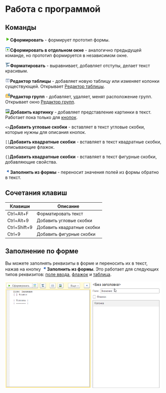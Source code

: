 # Работа с программой

## Команды

![Сформировать](./_images/execute-icon.png)**Сформировать** - формирует прототип формы.

![Сформировать в отдельном окне](./_images/execute-window-icon.png)**Сформировать в отдельном окне** - аналогично предыдущей команде, но прототип формируется в независимом окне.

![Форматировать](./_images/format-icon.png)**Форматировать** - выравнивает, добавляет отступы, делает текст красивым.

![Редактор таблицы](./_images/table-editor-icon.png)**Редактор таблицы** - добавляет новую таблицу или изменяет колонки существующей. Открывает [Редактор таблицы](РедакторТаблицы.md).

![Редактор групп](./_images/group-editor-icon.png)**Редактор групп** - добавляет, удаляет, менят расположение групп. Открывает окно [Редактор групп](РедакторГрупп.md).

![Добавить картинку](./_images/add-image-icon.png)**Добавить картинку** - добавляет представление картинки в текст. Работает пока только для [кнопок](Кнопки.md).

`<>`**Добавить угловые скобки**  - вставляет в текст угловые скобки, которые нужны для описания кнопок.

`[]`**Добавить квадратные скобки**  - вставляет в текст квадратные скобки, описывающие флажок.

`{}`**Добавить квадратные скобки**  - вставляет в текст фигурные скобки, добавляющие свойства.

![Заполнить из формы](./_images/form-to-text-icon.png)**Заполнить из формы** - переносит значения полей из формы обратно в текст.


## Сочетания клавиш

| Клавиши      | Описание                   |
| ------------ | -------------------------- |
| Ctrl+Alt+F   | Форматировать текст        |
| Ctrl+Alt+9   | Добавить угловые скобки    |
| Ctrl+Shift+9 | Добавить квадратные скобки |
| Ctrl+9       | Добавить фигурные скобки   |
## Заполнение по форме

Вы можете заполнять реквизиты в форме и переносить их в текст, нажав на кнопку ![Заполнить из формы](./_images/form-to-text-icon.png)**Заполнить из формы**. Это работает для следующих типов реквизитов: [поле ввода](ПоляВвода.md), [флажок](Флажки.md) и [таблица](Таблицы.md).

<kbd> ![Заполнение текста по форме](./_images/form-to-text.gif) </kbd> 
